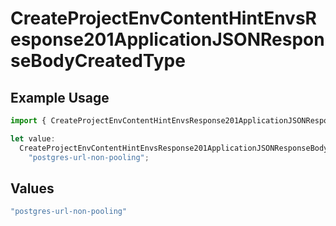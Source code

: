 # CreateProjectEnvContentHintEnvsResponse201ApplicationJSONResponseBodyCreatedType

## Example Usage

```typescript
import { CreateProjectEnvContentHintEnvsResponse201ApplicationJSONResponseBodyCreatedType } from "@vercel/sdk/models/operations/createprojectenv.js";

let value:
  CreateProjectEnvContentHintEnvsResponse201ApplicationJSONResponseBodyCreatedType =
    "postgres-url-non-pooling";
```

## Values

```typescript
"postgres-url-non-pooling"
```